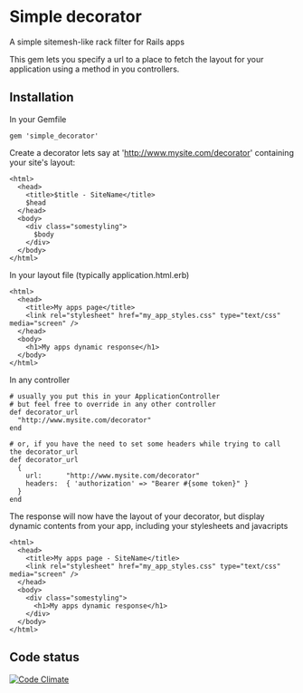 # Simple decorator

A simple sitemesh-like rack filter for Rails apps

This gem lets you specify a url to a place to fetch the layout for your application using a method in you controllers.

## Installation

In your Gemfile

    gem 'simple_decorator'


Create a decorator lets say at 'http://www.mysite.com/decorator' containing your site's layout:
  
    <html>
      <head>
        <title>$title - SiteName</title>
        $head
      </head>
      <body>
        <div class="somestyling">
          $body
        </div>
      </body>
    </html>

In your layout file (typically application.html.erb)

    <html>
      <head>
        <title>My apps page</title>
        <link rel="stylesheet" href="my_app_styles.css" type="text/css" media="screen" />
      </head>
      <body>
        <h1>My apps dynamic response</h1>
      </body>
    </html>

In any controller
    
    # usually you put this in your ApplicationController
    # but feel free to override in any other controller
    def decorator_url
      "http://www.mysite.com/decorator"
    end

    # or, if you have the need to set some headers while trying to call the decorator_url
    def decorator_url
      {
        url:      "http://www.mysite.com/decorator"
        headers:  { 'authorization' => "Bearer #{some token}" }
      }
    end


The response will now have the layout of your decorator, but display dynamic contents from your app, including your stylesheets and javacripts

    <html>
      <head>
        <title>My apps page - SiteName</title>
        <link rel="stylesheet" href="my_app_styles.css" type="text/css" media="screen" />
      </head>
      <body>
        <div class="somestyling">
          <h1>My apps dynamic response</h1>
        </div>
      </body>
    </html>

## Code status

[![Code Climate](https://codeclimate.com/github/bring/kp-simple-decorator.png)](https://codeclimate.com/github/bring/kp-simple-decorator)
